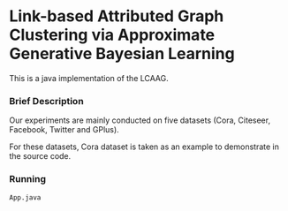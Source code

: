 # Link-based Attributed Graph Clustering via Approximate Generative Bayesian Learning

This is a java implementation of the LCAAG.

### Brief Description

Our experiments are mainly conducted on five datasets (Cora, Citeseer, Facebook, Twitter and GPlus).

For these datasets, Cora dataset is taken as an example to demonstrate in the source code.

### Running

```
App.java
```
